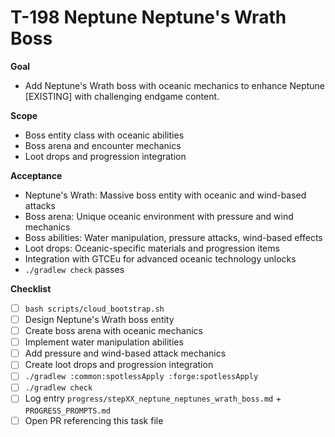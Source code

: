 # T-198 Neptune Neptune's Wrath Boss

**Goal**

- Add Neptune's Wrath boss with oceanic mechanics to enhance Neptune [EXISTING] with challenging endgame content.

**Scope**

- Boss entity class with oceanic abilities
- Boss arena and encounter mechanics
- Loot drops and progression integration

**Acceptance**

- Neptune's Wrath: Massive boss entity with oceanic and wind-based attacks
- Boss arena: Unique oceanic environment with pressure and wind mechanics
- Boss abilities: Water manipulation, pressure attacks, wind-based effects
- Loot drops: Oceanic-specific materials and progression items
- Integration with GTCEu for advanced oceanic technology unlocks
- `./gradlew check` passes

**Checklist**

- [ ] `bash scripts/cloud_bootstrap.sh`
- [ ] Design Neptune's Wrath boss entity
- [ ] Create boss arena with oceanic mechanics
- [ ] Implement water manipulation abilities
- [ ] Add pressure and wind-based attack mechanics
- [ ] Create loot drops and progression integration
- [ ] `./gradlew :common:spotlessApply :forge:spotlessApply`
- [ ] `./gradlew check`
- [ ] Log entry `progress/stepXX_neptune_neptunes_wrath_boss.md` + `PROGRESS_PROMPTS.md`
- [ ] Open PR referencing this task file
